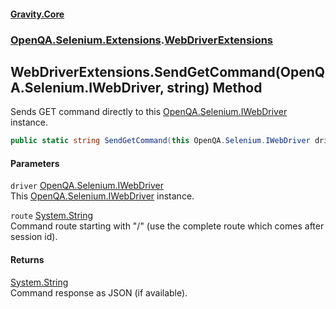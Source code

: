 #### [Gravity.Core](./index.md 'index')
### [OpenQA.Selenium.Extensions](./OpenQA-Selenium-Extensions.md 'OpenQA.Selenium.Extensions').[WebDriverExtensions](./OpenQA-Selenium-Extensions-WebDriverExtensions.md 'OpenQA.Selenium.Extensions.WebDriverExtensions')
## WebDriverExtensions.SendGetCommand(OpenQA.Selenium.IWebDriver, string) Method
Sends GET command directly to this [OpenQA.Selenium.IWebDriver](https://docs.microsoft.com/en-us/dotnet/api/OpenQA.Selenium.IWebDriver 'OpenQA.Selenium.IWebDriver') instance.  
```csharp
public static string SendGetCommand(this OpenQA.Selenium.IWebDriver driver, string route);
```
#### Parameters
<a name='OpenQA-Selenium-Extensions-WebDriverExtensions-SendGetCommand(OpenQA-Selenium-IWebDriver_string)-driver'></a>
`driver` [OpenQA.Selenium.IWebDriver](https://docs.microsoft.com/en-us/dotnet/api/OpenQA.Selenium.IWebDriver 'OpenQA.Selenium.IWebDriver')  
This [OpenQA.Selenium.IWebDriver](https://docs.microsoft.com/en-us/dotnet/api/OpenQA.Selenium.IWebDriver 'OpenQA.Selenium.IWebDriver') instance.  
  
<a name='OpenQA-Selenium-Extensions-WebDriverExtensions-SendGetCommand(OpenQA-Selenium-IWebDriver_string)-route'></a>
`route` [System.String](https://docs.microsoft.com/en-us/dotnet/api/System.String 'System.String')  
Command route starting with "/" (use the complete route which comes after session id).  
  
#### Returns
[System.String](https://docs.microsoft.com/en-us/dotnet/api/System.String 'System.String')  
Command response as JSON (if available).  

